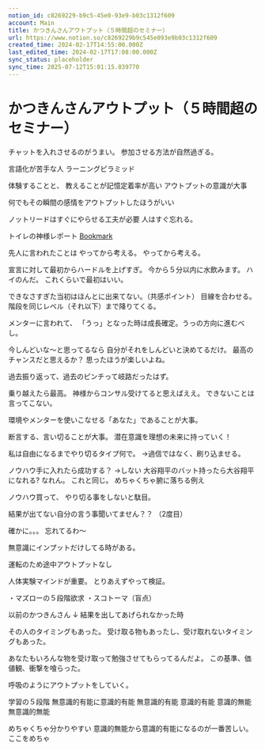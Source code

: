 ```yaml
---
notion_id: c8269229-b9c5-45e0-93e9-b03c1312f609
account: Main
title: かつきんさんアウトプット（５時間超のセミナー）
url: https://www.notion.so/c8269229b9c545e093e9b03c1312f609
created_time: 2024-02-17T14:55:00.000Z
last_edited_time: 2024-02-17T17:08:00.000Z
sync_status: placeholder
sync_time: 2025-07-12T15:01:15.039770
---
```

# かつきんさんアウトプット（５時間超のセミナー）

チャットを入れさせるのがうまい。
参加させる方法が自然過ぎる。

言語化が苦手な人
ラーニングピラミッド


体験することと、
教えることが記憶定着率が高い
アウトプットの意識が大事

何でもその瞬間の感情をアウトプットしたほうがいい

ノットリードはすぐにやらせる工夫が必要
人はすぐ忘れる。


トイレの神様レポート
[Bookmark](https://www.evernote.com/shard/s736/client/snv?isnewsnv=true&noteGuid=ce6263cf-ce08-350e-e99f-90dbe4add442&noteKey=297a15d4b8bcac7b7edd65b9c926f5b0&sn=https://www.evernote.com/shard/s736/sh/ce6263cf-ce08-350e-e99f-90dbe4add442/297a15d4b8bcac7b7edd65b9c926f5b0&title=%E6%96%B0%E3%83%BB%E3%83%88%E3%82%A4%E3%83%AC%E3%81%AE%E7%A5%9E%E6%A7%98%E3%83%AC%E3%83%9D%E3%83%BC%E3%83%88)

先人に言われたことは
やってから考える。
やってから考える。

宣言に対して最初からハードルを上げすぎ。
今から５分以内に水飲みます。
ハイのんだ。
これくらいで最初はいい。


できなさすぎた当初はほんとに出来てない。（共感ポイント）
目線を合わせる。
階段を同じレベル（それ以下）まで降りてくる。

メンターに言われて、
「うっ」となった時は成長確定。うっの方向に進むべし。

今しんどいな〜と思ってるなら
自分がそれをしんどいと決めてるだけ。
最高のチャンスだと思えるか？
思ったほうが楽しいよね。

過去振り返って、過去のピンチって岐路だったはず。

乗り越えたら最高。
神様からコンサル受けてると思えばええ。
できないことは言ってこない。

環境やメンターを使いこなせる「あなた」であることが大事。

断言する、言い切ることが大事。
潜在意識を理想の未来に持っていく！

私は自由になるまでやり切るタイプ何で。
→過信ではなく、刷り込ませる。

ノウハウ手に入れたら成功する？
→しない
大谷翔平のバット持ったら大谷翔平になれる?
なれん。
これと同じ。
めちゃくちゃ腑に落ちる例え

ノウハウ買って、
やり切る事をしないと駄目。


結果が出てない自分の言う事聞いてません？？
（2度目）

確かに。。。
忘れてるわ〜

無意識にインプットだけしてる時がある。

運転のため途中アウトプットなし

人体実験マインドが重要。
とりあえずやって検証。

・マズローの５段階欲求
・スコトーマ（盲点）


以前のかつきんさん
↓
結果を出してあげられなかった時

その人のタイミングもあった。
受け取る物もあったし、受け取れないタイミングもあった。

あなたもいろんな物を受け取って勉強させてもらってるんだよ。
この基準、価値観、衝撃を喰らった。


呼吸のようにアウトプットをしていく。


学習の５段階
無意識的有能に意識的有能
無意識的有能
意識的有能
意識的無能
無意識的無能

めちゃくちゃ分かりやすい
意識的無能から意識的有能になるのが一番苦しい。
ここをめちゃ
